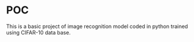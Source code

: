 # POC
This is a basic project of image recognition model coded in python trained using CIFAR-10 data base.
